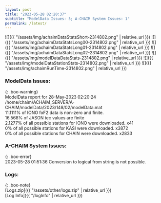 ```yaml
---
layout: post
title: "2023-05-28 02:20:37"
subtitle: "ModelData Issues: 5; A-CHAIM System Issues: 1"
permalink: /latest/
---
```


![]({{ "/assets/img/achaimDataStatsShort-2314802.png" | relative_url }})
![]({{ "/assets/img/achaimDataStatsLong00-2314802.png" | relative_url }})
![]({{ "/assets/img/achaimDataStatsLong01-2314802.png" | relative_url }})
![]({{ "/assets/img/achaimDataStatsLong02-2314802.png" | relative_url }})
![]({{ "/assets/img/modelDataDataStats-2314802.png" | relative_url }})
![]({{ "/assets/img/modelDataStationStats-2314802.png" | relative_url }})
![]({{ "/assets/img/achaimRunTime-2314802.png" | relative_url }})


### ModelData Issues:  
  
{: .box-warning}  
 ModelData report for 28-May-2023 02:20:24   
 /home/chaim/ACHAIM_SERVER/A-CHAIM/modelData/2023/148/02/modelData.mat   
 11.1111% of IONO foF2 data is non-zero and finite.   
 16.568% of JASON tec values are finite   
 2.1277% of all possible stations for IONO were downloaded. x41   
 0% of all possible stations for KASI were downloaded. x3872   
 0% of all possible stations for CHAIN were downloaded. x2833   
  
### A-CHAIM System Issues:  
  
{: .box-error}  
2023-05-28 01:51:36 Conversion to logical from string is not possible.  

### Logs:  
  
{: .box-note}  
[Logs.zip]({{ "/assets/other/logs.zip" | relative_url }})  
[Log Info]({{ "/logInfo" | relative_url }})  
